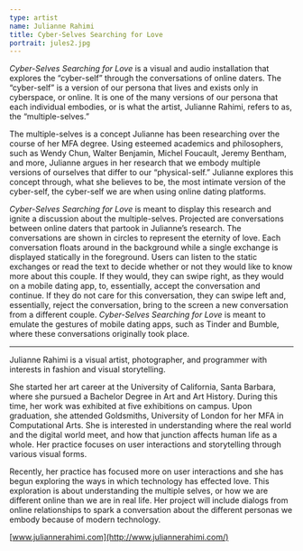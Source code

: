 ```yaml
---
type: artist
name: Julianne Rahimi
title: Cyber-Selves Searching for Love
portrait: jules2.jpg
---
```


*Cyber-Selves Searching for Love* is a visual and audio installation that explores the “cyber-self” through the conversations of online daters. The “cyber-self” is a version of our persona that lives and exists only in cyberspace, or online. It is one of the many versions of our persona that each individual embodies, or is what the artist, Julianne Rahimi, refers to as, the “multiple-selves.”

The multiple-selves is a concept Julianne has been researching over the course of her MFA degree. Using esteemed academics and philosophers, such as Wendy Chun, Walter Benjamin, Michel Foucault, Jeremy Bentham, and more, Julianne argues in her research that we embody multiple versions of ourselves that differ to our “physical-self.” Julianne explores this concept through, what she believes to be, the most intimate version of the cyber-self, the cyber-self we are when using online dating platforms.

*Cyber-Selves Searching for Love* is meant to display this research and ignite a discussion about the multiple-selves. Projected are conversations between online daters that partook in Julianne’s research. The conversations are shown in circles to represent the eternity of love. Each conversation floats around in the background while a single exchange is displayed statically in the foreground. Users can listen to the static exchanges or read the text to decide whether or not they would like to know more about this couple. If they would, they can swipe right, as they would on a mobile dating app, to, essentially, accept the conversation and continue. If they do not care for this conversation, they can swipe left and, essentially, reject the conversation, bring to the screen a new conversation from a different couple. *Cyber-Selves Searching for Love* is meant to emulate the gestures of mobile dating apps, such as Tinder and Bumble, where these conversations originally took place.

---

Julianne Rahimi is a visual artist, photographer, and programmer with interests in fashion and visual storytelling.

She started her art career at the University of California, Santa Barbara, where she pursued a Bachelor Degree in Art and Art History. During this time, her work was exhibited at five exhibitions on campus. Upon graduation, she attended Goldsmiths, University of London for her MFA in Computational Arts. She is interested in understanding where the real world and the digital world meet, and how that junction affects human life as a whole. Her practice focuses on user interactions and storytelling through various visual forms.

Recently, her practice has focused more on user interactions and she has begun exploring the ways in which technology has effected love. This exploration is about understanding the multiple selves, or how we are different online than we are in real life. Her project will include dialogs from online relationships to spark a conversation about the different personas we embody because of modern technology.

[www.juliannerahimi.com](http://www.juliannerahimi.com/)
